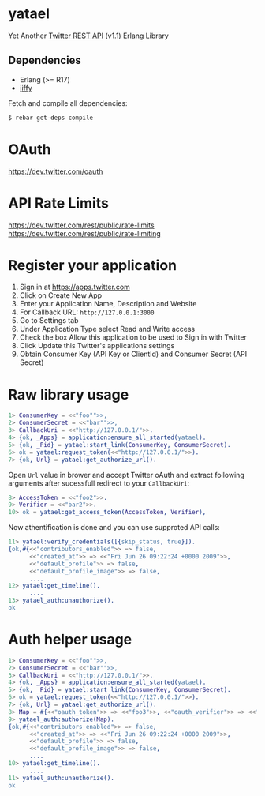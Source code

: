yatael
======

Yet Another [Twitter REST API][1] (v1.1) Erlang Library

## Dependencies
* Erlang (>= R17)
* [jiffy][2]

Fetch and compile all dependencies:
```bash
$ rebar get-deps compile
```

OAuth
===
https://dev.twitter.com/oauth

API Rate Limits
===
https://dev.twitter.com/rest/public/rate-limits
https://dev.twitter.com/rest/public/rate-limiting

Register your application
===

1. Sign in at https://apps.twitter.com
2. Click on Create New App
3. Enter your Application Name, Description and Website
4. For Callback URL: `http://127.0.0.1:3000`
5. Go to Settings tab
6. Under Application Type select Read and Write access
7. Check the box Allow this application to be used to Sign in with Twitter
8. Click Update this Twitter's applications settings
9. Obtain Consumer Key (API Key or ClientId) and Consumer Secret (API Secret)


Raw library usage
===
```erlang
1> ConsumerKey = <<"foo"">>,
2> ConsumerSecret = <<"bar"">>,
3> CallbackUri = <<"http://127.0.0.1/">>.
4> {ok, _Apps} = application:ensure_all_started(yatael).
5> {ok, _Pid} = yatael:start_link(ConsumerKey, ConsumerSecret).
6> ok = yatael:request_token(<<"http://127.0.0.1/">>).
7> {ok, Url} = yatael:get_authorize_url().
```
Open `Url` value in brower and accept Twitter oAuth and extract following arguments
after sucessfull redirect to your `CallbackUri`:
```erlang
8> AccessToken = <<"foo2">>.
9> Verifier = <<"bar2">>.
10> ok = yatael:get_access_token(AccessToken, Verifier),
```
Now athentification is done and you can use supproted API calls:
```erlang
11> yatael:verify_credentials([{skip_status, true}]).
{ok,#{<<"contributors_enabled">> => false,
      <<"created_at">> => <<"Fri Jun 26 09:22:24 +0000 2009">>,
      <<"default_profile">> => false,
      <<"default_profile_image">> => false,
      ....
12> yatael:get_timeline().
      ....
13> yatael_auth:unauthorize().
ok
```

Auth helper usage
===
```erlang
1> ConsumerKey = <<"foo"">>,
2> ConsumerSecret = <<"bar"">>,
3> CallbackUri = <<"http://127.0.0.1/">>.
4> {ok, _Apps} = application:ensure_all_started(yatael).
5> {ok, _Pid} = yatael:start_link(ConsumerKey, ConsumerSecret).
6> ok = yatael:request_token(<<"http://127.0.0.1/">>).
7> {ok, Url} = yatael:get_authorize_url().
8> Map = #{<<"oauth_token">> => <<"foo3">>, <<"oauth_verifier">> => <<"bar3">>, <<"callback_uri">> => CallbackUri}.
9> yatael_auth:authorize(Map).
{ok,#{<<"contributors_enabled">> => false,
      <<"created_at">> => <<"Fri Jun 26 09:22:24 +0000 2009">>,
      <<"default_profile">> => false,
      <<"default_profile_image">> => false,
      ....
10> yatael:get_timeline().
      ....
11> yatael_auth:unauthorize().
ok

```


[1]: https://dev.twitter.com/rest/public
[2]: https://github.com/davisp/jiffy